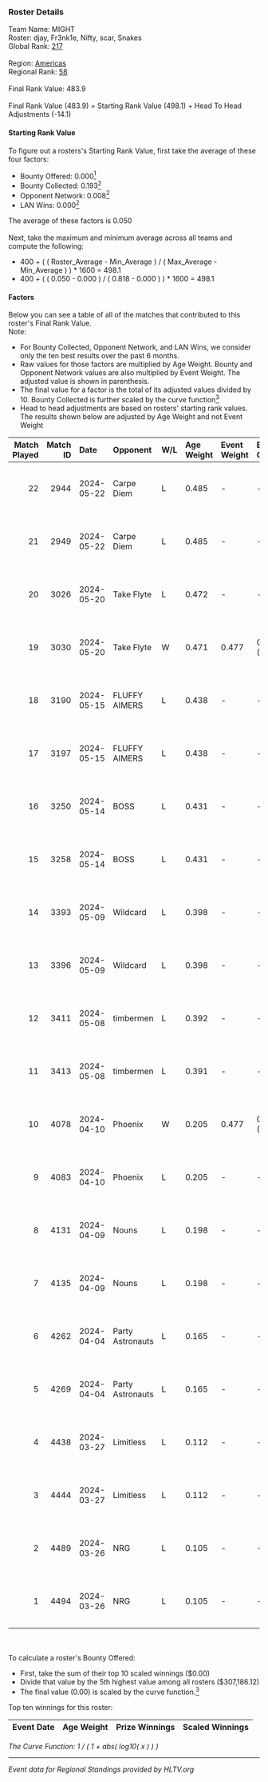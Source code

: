 ### Roster Details<br />
Team Name: MIGHT<br />
Roster: djay, Fr3nk1e, Nifty, scar, Snakes<br />
Global Rank: [217](../../standings_global_2024_09_07.md)<br />
<br />
Region: [Americas]( ../../standings_americas_2024_09_07.md)<br />
Regional Rank: [58]( ../../standings_americas_2024_09_07.md)<br />
<br />
Final Rank Value:  483.9<br />
<br />
Final Rank Value (483.9) = Starting Rank Value (498.1) + Head To Head Adjustments (-14.1)<br />

#### Starting Rank Value<br />
To figure out a rosters's Starting Rank Value, first take the average of these four factors:<br />
- Bounty Offered: 0.000[<sup>1</sup>](#table2)
- Bounty Collected: 0.193[<sup>2</sup>](#table1)
- Opponent Network: 0.008[<sup>2</sup>](#table1)
- LAN Wins: 0.000[<sup>2</sup>](#table1)

The average of these factors is 0.050<br />
<br />
Next, take the maximum and minimum average across all teams and compute the following:<br />
- 400 + ( ( Roster_Average - Min_Average ) / ( Max_Average - Min_Average ) ) * 1600 = 498.1
- 400 + ( ( 0.050 - 0.000 ) / ( 0.818 - 0.000 ) ) * 1600 = 498.1


#### Factors<br />
Below you can see a table of all of the matches that contributed to this roster's Final Rank Value.<br />
Note:<br />

- For Bounty Collected, Opponent Network, and LAN Wins, we consider only the ten best results over the past 6 months.
- Raw values for those factors are multiplied by Age Weight. Bounty and Opponent Network values are also multiplied by Event Weight. The adjusted value is shown in parenthesis.
- The final value for a factor is the total of its adjusted values divided by 10. Bounty Collected is further scaled by the curve function[<sup>3</sup>](#curveFunction)
- Head to head adjustments are based on rosters' starting rank values. The results shown below are adjusted by Age Weight and not Event Weight
<span id="table1"></span><br />


| Match Played | Match ID | Date       | Opponent         | W/L | Age Weight | Event Weight | Bounty Collected | Opponent Network | LAN Wins  | H2H Adj. | Roster                             |
| -: | -: | :- | :- | :- | :- | :- | :- | :- | :- | -: | :- |
|           22 |     2944 | 2024-05-22 | Carpe Diem       | L   | 0.485      | -            | -                | -                | -         |    -3.12 | djay, Fr3nk1e, Nifty, scar, Snakes |
|           21 |     2949 | 2024-05-22 | Carpe Diem       | L   | 0.485      | -            | -                | -                | -         |    -3.21 | djay, Fr3nk1e, Nifty, scar, Snakes |
|           20 |     3026 | 2024-05-20 | Take Flyte       | L   | 0.472      | -            | -                | -                | -         |    -4.17 | djay, Fr3nk1e, Nifty, scar, Snakes |
|           19 |     3030 | 2024-05-20 | Take Flyte       | W   | 0.471      | 0.477        | 0.002 (0.000)    | 0.238 (0.053)    | 0 (0.000) |    10.92 | djay, Fr3nk1e, Nifty, scar, Snakes |
|           18 |     3190 | 2024-05-15 | FLUFFY AIMERS    | L   | 0.438      | -            | -                | -                | -         |    -2.34 | djay, Fr3nk1e, Nifty, scar, Snakes |
|           17 |     3197 | 2024-05-15 | FLUFFY AIMERS    | L   | 0.438      | -            | -                | -                | -         |    -2.39 | djay, Fr3nk1e, Nifty, scar, Snakes |
|           16 |     3250 | 2024-05-14 | BOSS             | L   | 0.431      | -            | -                | -                | -         |    -2.23 | djay, Fr3nk1e, Nifty, scar, Snakes |
|           15 |     3258 | 2024-05-14 | BOSS             | L   | 0.431      | -            | -                | -                | -         |    -2.27 | djay, Fr3nk1e, Nifty, scar, Snakes |
|           14 |     3393 | 2024-05-09 | Wildcard         | L   | 0.398      | -            | -                | -                | -         |    -0.68 | djay, Fr3nk1e, Nifty, scar, Snakes |
|           13 |     3396 | 2024-05-09 | Wildcard         | L   | 0.398      | -            | -                | -                | -         |    -0.69 | djay, Fr3nk1e, Nifty, scar, Snakes |
|           12 |     3411 | 2024-05-08 | timbermen        | L   | 0.392      | -            | -                | -                | -         |    -0.96 | djay, Fr3nk1e, Nifty, scar, Snakes |
|           11 |     3413 | 2024-05-08 | timbermen        | L   | 0.391      | -            | -                | -                | -         |    -0.97 | djay, Fr3nk1e, Nifty, scar, Snakes |
|           10 |     4078 | 2024-04-10 | Phoenix          | W   | 0.205      | 0.477        | 0.003 (0.000)    | 0.222 (0.022)    | 0 (0.000) |     4.97 | danss, djay, Nifty, scar, Snakes   |
|            9 |     4083 | 2024-04-10 | Phoenix          | L   | 0.205      | -            | -                | -                | -         |    -1.49 | danss, djay, Nifty, scar, Snakes   |
|            8 |     4131 | 2024-04-09 | Nouns            | L   | 0.198      | -            | -                | -                | -         |    -0.61 | danss, djay, Louie, scar, Snakes   |
|            7 |     4135 | 2024-04-09 | Nouns            | L   | 0.198      | -            | -                | -                | -         |    -0.61 | danss, djay, Nifty, scar, Snakes   |
|            6 |     4262 | 2024-04-04 | Party Astronauts | L   | 0.165      | -            | -                | -                | -         |    -0.55 | danss, djay, Nifty, scar, Snakes   |
|            5 |     4269 | 2024-04-04 | Party Astronauts | L   | 0.165      | -            | -                | -                | -         |    -0.56 | danss, djay, Nifty, scar, Snakes   |
|            4 |     4438 | 2024-03-27 | Limitless        | L   | 0.112      | -            | -                | -                | -         |    -1.12 | danss, djay, Nifty, scar, Snakes   |
|            3 |     4444 | 2024-03-27 | Limitless        | L   | 0.112      | -            | -                | -                | -         |    -1.13 | danss, djay, Nifty, scar, Snakes   |
|            2 |     4489 | 2024-03-26 | NRG              | L   | 0.105      | -            | -                | -                | -         |    -0.45 | danss, djay, Nifty, scar, Snakes   |
|            1 |     4494 | 2024-03-26 | NRG              | L   | 0.105      | -            | -                | -                | -         |    -0.46 | danss, djay, Nifty, scar, Snakes   |

<br />
<span id="table2"></span><br />
To calculate a roster's Bounty Offered:<br />

- First, take the sum of their top 10 scaled winnings ($0.00)
- Divide that value by the 5th highest value among all rosters ($307,186.12)
- The final value (0.00) is scaled by the curve function.[<sup>3</sup>](#curveFunction)

Top ten winnings for this roster:<br />

| Event Date | Age Weight | Prize Winnings | Scaled Winnings |
| :- | -: | :- | :- |


<span id="curveFunction"></span>_The Curve Function: 1 / ( 1 + abs( log10( x ) ) )_<br />

---
_Event data for Regional Standings provided by HLTV.org_<br />
